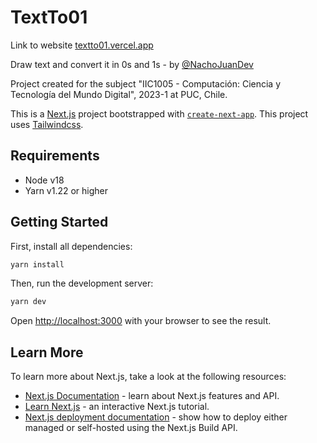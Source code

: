 # TextTo01

Link to website [textto01.vercel.app](https://textto01.vercel.app/)

Draw text and convert it in 0s and 1s - by [@NachoJuanDev](https://github.com/NachoJuanDev)

Project created for the subject "IIC1005 - Computación: Ciencia y Tecnología del Mundo Digital", 2023-1 at PUC, Chile.

This is a [Next.js](https://nextjs.org/) project bootstrapped with [`create-next-app`](https://github.com/vercel/next.js/tree/canary/packages/create-next-app). This project uses [Tailwindcss](https://tailwindcss.com/).

## Requirements

- Node v18
- Yarn v1.22 or higher

## Getting Started

First, install all dependencies:

```bash
yarn install
```

Then, run the development server:

```bash
yarn dev
```

Open [http://localhost:3000](http://localhost:3000) with your browser to see the result.

## Learn More

To learn more about Next.js, take a look at the following resources:

- [Next.js Documentation](https://nextjs.org/docs) - learn about Next.js features and API.
- [Learn Next.js](https://nextjs.org/learn) - an interactive Next.js tutorial.
- [Next.js deployment documentation](https://nextjs.org/docs/deployment) - show how to deploy either managed or self-hosted using the Next.js Build API.
